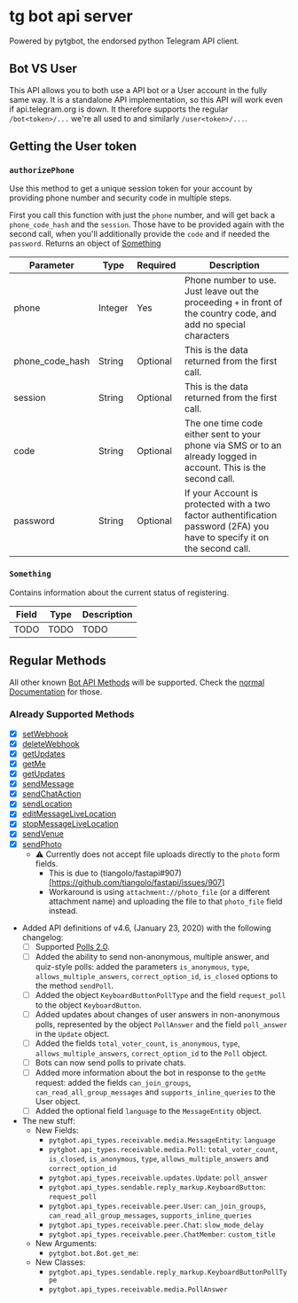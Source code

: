 # tg bot api server

Powered by pytgbot, the endorsed python Telegram API client.

## Bot VS User
This API allows you to both use a API bot or a User account in the fully same way.
It is a standalone API implementation, so this API will work even if api.telegram.org is down.
It therefore supports the regular `/bot<token>/...` we're all used to and similarly `/user<token>/...`.

## Getting the User token
### `authorizePhone`
Use this method to get a unique session token for your account by providing phone number and security code in multiple steps.

First you call this function with just the `phone` number, and will get back a `phone_code_hash` and the `session`.
Those have to be provided again with the second call, when you'll additionally provide the `code` and if needed the `password`.
Returns an object of [Something](#something)

Parameter | Type | Required | Description
--------- | ---- | -------- | -----------
phone | Integer | Yes | Phone number to use. Just leave out the proceeding `+` in front of the country code, and add no special characters
phone_code_hash | String | Optional | This is the data returned from the first call.
session | String | Optional | This is the data returned from the first call.
code | String | Optional | The one time code either sent to your phone via SMS or to an already logged in account. This is the second call.
password | String | Optional | If your Account is protected with a two factor authentification password (2FA) you have to specify it on the second call.

### `Something`
Contains information about the current status of registering.

Field | Type | Description
----- | ---- | -----------
TODO | TODO | TODO

## Regular Methods
All other known [Bot API Methods](core.telegram.org/bots/api) will be supported.
Check the [normal Documentation](core.telegram.org/bots/api) for those.

### Already Supported Methods
- [x] [setWebhook](https://core.telegram.org/bots/api#setwebhook)
- [x] [deleteWebhook](https://core.telegram.org/bots/api#deletewebhook)
- [x] [getUpdates](https://core.telegram.org/bots/api#getupdates)
- [x] [getMe](https://core.telegram.org/bots/api#getme)
- [x] [getUpdates](https://core.telegram.org/bots/api#getupdates)
- [x] [sendMessage](https://core.telegram.org/bots/api#sendmessage)
- [x] [sendChatAction](https://core.telegram.org/bots/api#sendchataction)
- [x] [sendLocation](https://core.telegram.org/bots/api#sendlocation)
- [x] [editMessageLiveLocation](https://core.telegram.org/bots/api#editmessagelivelocation)
- [x] [stopMessageLiveLocation](https://core.telegram.org/bots/api#stopmessagelivelocation)
- [x] [sendVenue](https://core.telegram.org/bots/api#sendvenue)
- [x] [sendPhoto](https://core.telegram.org/bots/api#senphoto)
    - ⚠️ Currently does not accept file uploads directly to the `photo` form fields.
        - This is due to (tiangolo/fastapi#907)[https://github.com/tiangolo/fastapi/issues/907]
        - Workaround is using `attachment://photo_file` (or a different attachment name) and uploading the file to that `photo_file` field instead.


- Added API definitions of v4.6, (January 23, 2020) with the following changelog:
    - [ ] Supported [Polls 2.0](https://telegram.org/blog/polls-2-0-vmq).
    - [ ] Added the ability to send non-anonymous, multiple answer, and quiz-style polls: added the parameters `is_anonymous`, `type`, `allows_multiple_answers`, `correct_option_id`, `is_closed` options to the method `sendPoll`.
    - [ ] Added the object `KeyboardButtonPollType` and the field `request_poll` to the object `KeyboardButton`.
    - [ ] Added updates about changes of user answers in non-anonymous polls, represented by the object `PollAnswer` and the field `poll_answer` in the `Update` object.
    - [ ] Added the fields `total_voter_count`, `is_anonymous`, `type`, `allows_multiple_answers`, `correct_option_id` to the `Poll` object.
    - [ ] Bots can now send polls to private chats.
    - [ ] Added more information about the bot in response to the `getMe` request: added the fields `can_join_groups`, `can_read_all_group_messages` and `supports_inline_queries` to the User object.
    - [ ] Added the optional field `language` to the `MessageEntity` object.
- The new stuff:
    - New Fields:
        - `pytgbot.api_types.receivable.media.MessageEntity`: `language`
        - `pytgbot.api_types.receivable.media.Poll`: `total_voter_count`, `is_closed`, `is_anonymous`, `type`, `allows_multiple_answers` and `correct_option_id`
        - `pytgbot.api_types.receivable.updates.Update`: `poll_answer`
        - `pytgbot.api_types.sendable.reply_markup.KeyboardButton`: `request_poll`
        - `pytgbot.api_types.receivable.peer.User`: `can_join_groups`, `can_read_all_group_messages`, `supports_inline_queries`
        - `pytgbot.api_types.receivable.peer.Chat`: `slow_mode_delay`
        - `pytgbot.api_types.receivable.peer.ChatMember`: `custom_title`
    - New Arguments:
        - `pytgbot.bot.Bot.get_me`:
    - New Classes:
        - `pytgbot.api_types.sendable.reply_markup.KeyboardButtonPollType`
        - `pytgbot.api_types.receivable.media.PollAnswer`
